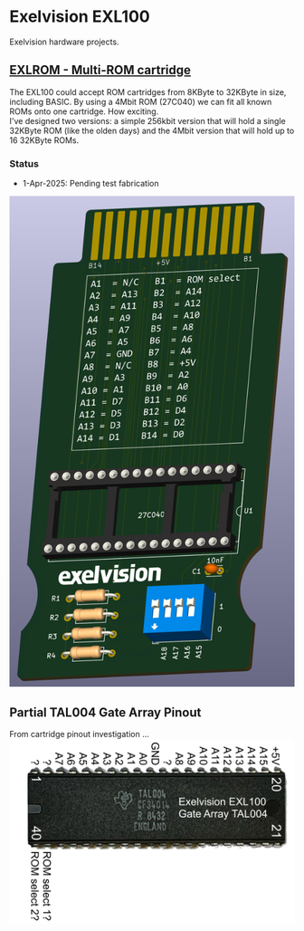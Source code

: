 # Exelvision EXL100
 Exelvision hardware projects.
## [EXLROM - Multi-ROM cartridge](/EXLROM/)
The EXL100 could accept ROM cartridges from 8KByte to 32KByte in size, including BASIC.  By using a 4Mbit ROM (27C040) we can fit all known ROMs onto one cartridge.  How exciting.<br>
I've designed two versions: a simple 256kbit version that will hold a single 32KByte ROM (like the olden days) and the 4Mbit version that will hold up to 16 32KByte ROMs.<br>
### Status
- 1-Apr-2025: Pending test fabrication 

![3D image of EXLROM 4MBit cartridge](/Images/EXLROM_4Mbit_3D.png)

## Partial TAL004 Gate Array Pinout
From cartridge pinout investigation ... <br>
![TAL004 partial pinout](/Images/EXL100_TAL004_partial_pintout.jpg)
